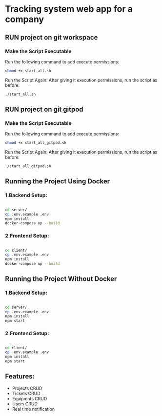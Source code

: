# Tracking system web app for a company

## RUN project on git workspace

### Make the Script Executable

Run the following command to add execute permissions:

```sh
chmod +x start_all.sh
```

Run the Script Again: After giving it execution permissions, run the script as before:

```sh
./start_all.sh
```

## RUN project on git gitpod

### Make the Script Executable

Run the following command to add execute permissions:

```sh
chmod +x start_all_gitpod.sh
```

Run the Script Again: After giving it execution permissions, run the script as before:

```sh
./start_all_gitpod.sh
```

## Running the Project Using Docker

### 1.Backend Setup:

```sh

cd server/
cp .env.example .env
npm install
docker-compose up --build

```

### 2.Frontend Setup:

```sh

cd client/
cp .env.example .env
npm install
docker-compose up --build

```

## Running the Project Without Docker

### 1.Backend Setup:

```sh

cd server/
cp .env.example .env
npm install
npm start


```

### 2.Frontend Setup:

```sh

cd client/
cp .env.example .env
npm install
npm start


```

## Features:

- Projects CRUD
- Tickets CRUD
- Equipmnts CRUD
- Users CRUD
- Real time notification

